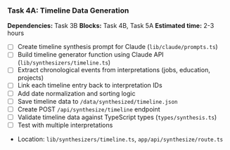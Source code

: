 ### Task 4A: Timeline Data Generation
**Dependencies:** Task 3B
**Blocks:** Task 4B, Task 5A
**Estimated time:** 2-3 hours

- [ ] Create timeline synthesis prompt for Claude (`lib/claude/prompts.ts`)
- [ ] Build timeline generator function using Claude API (`lib/synthesizers/timeline.ts`)
- [ ] Extract chronological events from interpretations (jobs, education, projects)
- [ ] Link each timeline entry back to interpretation IDs
- [ ] Add date normalization and sorting logic
- [ ] Save timeline data to `/data/synthesized/timeline.json`
- [ ] Create POST `/api/synthesize/timeline` endpoint
- [ ] Validate timeline data against TypeScript types (`types/synthesis.ts`)
- [ ] Test with multiple interpretations
- Location: `lib/synthesizers/timeline.ts`, `app/api/synthesize/route.ts`
